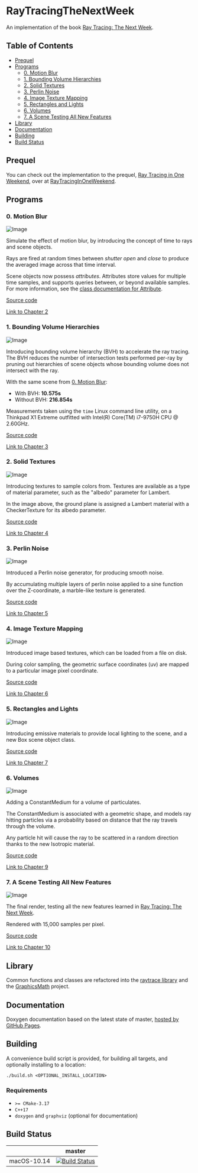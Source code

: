 # RayTracingTheNextWeek

An implementation of the book [Ray Tracing: The Next Week](https://raytracing.github.io/books/RayTracingTheNextWeek.html).  

## Table of Contents

- [Prequel](#prequel)
- [Programs](#programs)
  * [0. Motion Blur](#0-motion-blur)
  * [1. Bounding Volume Hierarchies](#1-bounding-volume-hierarchies)
  * [2. Solid Textures](#2-solid-textures)
  * [3. Perlin Noise](#3-perlin-noise)
  * [4. Image Texture Mapping](#4-image-texture-mapping)
  * [5. Rectangles and Lights](#5-rectangles-and-lights)
  * [6. Volumes](#6-volumes)
  * [7. A Scene Testing All New Features](#7-a-scene-testing-all-new-features)
- [Library](#library)
- [Documentation](#documentation)
- [Building](#building)
- [Build Status](#build-status)

## Prequel

You can check out the implementation to the prequel, [Ray Tracing in One Weekend](https://raytracing.github.io/books/RayTracingInOneWeekend.html), over at [RayTracingInOneWeekend](https://github.com/moddyz/RayTracingInOneWeekend).

## Programs

### 0. Motion Blur

![Image](./src/0_motionBlur/output.png)

Simulate the effect of motion blur, by introducing the concept of time to rays and scene objects.

Rays are fired at random times between *shutter open* and *close* to produce the averaged image across that time interval.

Scene objects now possess *attributes*.  Attributes store values for multiple time samples, and supports 
queries between, or beyond available samples.  For more information, see the [class documentation for Attribute](https://moddyz.github.io/RayTracingTheNextWeek/classAttribute.html).

[Source code](./src/0_motionBlur/main.cpp)

[Link to Chapter 2](https://raytracing.github.io/books/RayTracingTheNextWeek.html#motionblur)

### 1. Bounding Volume Hierarchies

![Image](./src/1_boundingVolumeHierarchies/output.png)

Introducing bounding volume hierarchy (BVH) to accelerate the ray tracing.  The BVH reduces the number of
intersection tests performed per-ray by pruning out hierarchies of scene objects whose bounding volume does not 
intersect with the ray.

With the same scene from [0. Motion Blur](#0-motion-blur):
- With BVH: **10.575s**
- Without BVH: **216.854s**

Measurements taken using the `time` Linux command line utility, on a Thinkpad X1 Extreme outfitted 
with Intel(R) Core(TM) i7-9750H CPU @ 2.60GHz.

[Source code](./src/1_boundingVolumeHierarchies/main.cpp)

[Link to Chapter 3](https://raytracing.github.io/books/RayTracingTheNextWeek.html#boundingvolumehierarchies)

### 2. Solid Textures

![Image](./src/2_solidTextures/output.png)

Introducing textures to sample colors from.  Textures are available as a type of material parameter, such
as the "albedo" parameter for Lambert.

In the image above, the ground plane is assigned a Lambert material with a CheckerTexture for its albedo parameter.

[Source code](./src/2_solidTextures/main.cpp)

[Link to Chapter 4](https://raytracing.github.io/books/RayTracingTheNextWeek.html#solidtextures)

### 3. Perlin Noise

![Image](./src/3_perlinNoise/output.png)

Introduced a Perlin noise generator, for producing smooth noise.  

By accumulating multiple layers of perlin noise applied to a sine function over the Z-coordinate, a marble-like texture is generated.

[Source code](./src/3_perlinNoise/main.cpp)

[Link to Chapter 5](https://raytracing.github.io/books/RayTracingTheNextWeek.html#perlinnoise)

### 4. Image Texture Mapping

![Image](./src/4_imageTextureMapping/output.png)

Introduced image based textures, which can be loaded from a file on disk.

During color sampling, the geometric surface coordinates (uv) are mapped to a particular image pixel coordinate.

[Source code](./src/4_imageTextureMapping/main.cpp)

[Link to Chapter 6](https://raytracing.github.io/books/RayTracingTheNextWeek.html#imagetexturemapping)

### 5. Rectangles and Lights

![Image](./src/5_rectanglesAndLights/output.png)

Introducing emissive materials to provide local lighting to the scene, and a new Box scene object class.

[Source code](./src/5_rectanglesAndLights/main.cpp)

[Link to Chapter 7](https://raytracing.github.io/books/RayTracingTheNextWeek.html#rectanglesandlights)

### 6. Volumes

![Image](./src/6_volumes/output.png)

Adding a ConstantMedium for a volume of particulates.  

The ConstantMedium is associated with a geometric shape, and models ray hitting particles via a probability based on distance that the ray travels through the volume.  

Any particle hit will cause the ray to be scattered in a random direction thanks to the new Isotropic material.

[Source code](./src/6_volumes/main.cpp)

[Link to Chapter 9](https://raytracing.github.io/books/RayTracingTheNextWeek.html#volumes)

### 7. A Scene Testing All New Features

![Image](./src/7_aSceneTestingAllNewFeatures/output.png)

The final render, testing all the new features learned in [Ray Tracing: The Next Week](https://raytracing.github.io/books/RayTracingTheNextWeek.html).

Rendered with 15,000 samples per pixel.

[Source code](./src/7_aSceneTestingAllNewFeatures/main.cpp)

[Link to Chapter 10](https://raytracing.github.io/books/RayTracingTheNextWeek.html#ascenetestingallnewfeatures)

## Library

Common functions and classes are refactored into the [raytrace library](./src/raytrace) and the [GraphicsMath](https://github.com/moddyz/GraphicsMath) project.

## Documentation

Doxygen documentation based on the latest state of master, [hosted by GitHub Pages](https://moddyz.github.io/RayTracingTheNextWeek/).

## Building

A convenience build script is provided, for building all targets, and optionally installing to a location:
```
./build.sh <OPTIONAL_INSTALL_LOCATION>
```

### Requirements

- `>= CMake-3.17`
- `C++17`
- `doxygen` and `graphviz` (optional for documentation)

## Build Status

|       | master | 
| ----- | ------ | 
| macOS-10.14 | [![Build Status](https://travis-ci.com/moddyz/RayTracingTheNextWeek.svg?branch=master)](https://travis-ci.com/moddyz/RayTracingTheNextWeek) |
